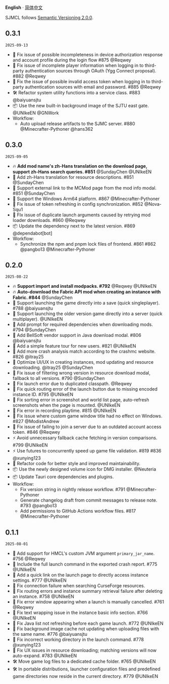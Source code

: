 **English** · [简体中文](docs/CHANGELOG.zh-Hans.md)

SJMCL follows [Semantic Versioning 2.0.0](http://semver.org/).

## 0.3.1

`2025-09-13`

- 🐛 Fix issue of possible incompleteness in device authorization response and account profile during the login flow #875 @Reqwey
- 🐛 Fix issue of incomplete player information when logging in to third-party authentication sources through OAuth (Ygg Connect proposal). #882 @Reqwey
- 🐛 Fix the issue of possible invalid access token when logging in to third-party authentication sources with email and password. #885 @Reqwey
- 🛠 Refactor system utility functions into a service class. #883 @baiyuansjtu
- 📦 Use the new built-in background image of the SJTU east gate. @UNIkeEN @GNWork
- Workflow:
   - Auto upload release artifacts to the SJMC server. #880 @Minecrafter-Pythoner @hans362

## 0.3.0

`2025-09-05`

- 🔥 **Add mod name's zh-Hans translation on the download page, support zh-Hans search queries. #851** @SundayChen @UNIkeEN
- 🌟 Add zh-Hans translation for resource descriptions. #851 @SundayChen
- 🌟 Support external link to the MCMod page from the mod info modal. #851 @SundayChen
- 🌟 Support the Windows Arm64 platform. #867 @Minecrafter-Pythoner
- 🐛 Fix issue of token refreshing in config synchronization. #852 @Nova-Squ1
- 🐛 FIx issue of duplicate launch arguments caused by retrying mod loader downloads. #860 @Reqwey
- 📦 Update the dependency next to the latest version. #869 @dependabot[bot]
- Workflow:
   - Synchronize the npm and pnpm lock files of frontend. #861 #862 @pangbo13 @Minecrafter-Pythoner

## 0.2.0

`2025-08-22`

- 🔥 **Support import and install modpacks. #792** @Reqwey @UNIkeEN 
- 🔥 **Auto-download the Fabric API mod when creating an instance with Fabric. #844** @SundayChen
- 🌟 Support launching the game directly into a save (quick singleplayer). #788 @baiyuansjtu 
- 🌟 Support launching the older version game directly into a server (quick multiplayer). @UNIkeEN  
- 🌟 Add prompt for required dependencies when downloading mods. #794 @SundayChen
- 🌟 Add BellSoft vendor support in Java download modal. #806 @baiyuansjtu 
- 🌟 Add a simple feature tour for new users. #821 @UNIkeEN
- 🌟 Add more crash analysis match according to the crashmc website. #826 @itray25 
- 🌟 Optimize UI/UX in creating instances, mod updating and resource downloading. @itray25 @SundayChen 
- 🐛 Fix issue of filtering wrong version in resource download modal, fallback to all versions. #790 @SundayChen 
- 🐛 Fix launch error due to duplicated classpath. @Reqwey 
- 🐛 Fix quick routing error of the launch button due to missing encoded instance ID. #795 @UNIkeEN 
- 🐛 Fix sorting error in screenshot and world list page, auto-refresh screenshots when the page is mounted. @UNIkeEN
- 🐛 Fix error in recording playtime. #815 @UNIkeEN 
- 🐛 Fix issue where custom game window title had no effect on Windows. #827 @ModistAndrew 
- 🐛 Fix issue of failing to join a server due to an outdated account access token. #846 @Reqwey
- ⚡️ Avoid unnecessary fallback cache fetching in version comparisons. #799 @UNIkeEN
- ⚡️ Use futures to concurrently speed up game file validation. #819 #836 @xunying123
- 💄 Refactor code for better style and improved maintainability.
- 📦 Use the newly designed volume icon for DMG installer. @Neuteria 
- 📦 Update Tauri core dependencies and plugins.
- Workflow:
   - Fix version string in nightly release workflow. #791 @Minecrafter-Pythoner 
   - Generate changelog draft from commit messages to release note. #793 @pangbo13 
   - Add permissions to GitHub Actions workflow files. #817 @Minecrafter-Pythoner 

## 0.1.1

`2025-08-01`

- 🌟 Add support for HMCL's custom JVM argument `primary_jar_name`. #756 @Reqwey  
- 🌟 Include the full launch command in the exported crash report. #775 @UNIkeEN  
- 🌟 Add a quick link on the launch page to directly access instance settings. #777 @UNIkeEN  
- 🐛 Fix connection failure when searching CurseForge resources. 
- 🐛 Fix routing errors and instance summary retrieval failure after deleting an instance. #758 @UNIkeEN  
- 🐛 Fix error window appearing when a launch is manually cancelled. #761 @Reqwey  
- 🐛 Fix text wrapping issue in the instance basic info section. #766 @UNIkeEN  
- 🐛 Fix Java list not refreshing before each game launch. #772 @UNIkeEN  
- 🐛 Fix background image cache not updating when uploading files with the same name. #776 @baiyuansjtu  
- 🐛 Fix incorrect working directory in the launch command. #778 @xunying123  
- 🐛 Fix UX issues in resource downloading; matching versions will now auto-expand. #783 @UNIkeEN  
- 🛠 Move game log files to a dedicated cache folder. #765 @UNIkeEN  
- 🛠 In portable distributions, launcher configuration files and predefined game directories now reside in the current directory. #779 @UNIkeEN